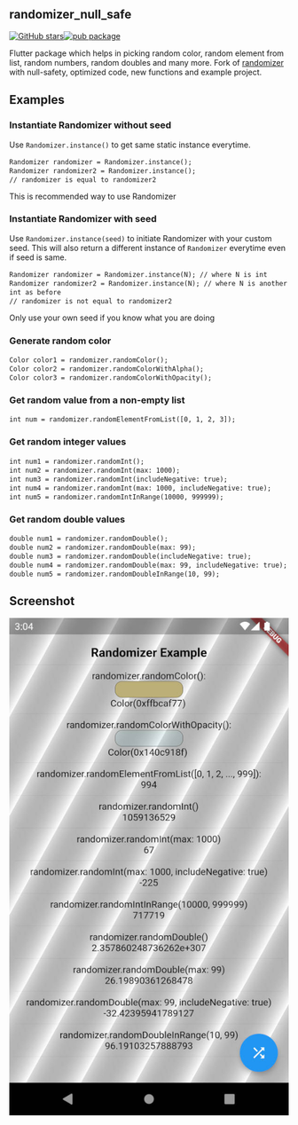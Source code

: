 ## randomizer_null_safe

[![GitHub stars](https://img.shields.io/github/stars/ZaifSenpai/randomizer)](https://github.com/ZaifSenpai/randomizer/stargazers)[![pub
package](https://img.shields.io/pub/v/randomizer_null_safe)](https://pub.dev/packages/randomizer_null_safe)

Flutter package which helps in picking random color, random element from list, random numbers,
random doubles and many more. Fork of [randomizer](https://github.com/SivaramNalliboyana/Randomizer)
with null-safety, optimized code, new functions and example project.

## Examples

### Instantiate Randomizer without seed

Use `Randomizer.instance()` to get same static instance everytime.

```
Randomizer randomizer = Randomizer.instance();
Randomizer randomizer2 = Randomizer.instance();
// randomizer is equal to randomizer2
```

This is recommended way to use Randomizer

### Instantiate Randomizer with seed

Use `Randomizer.instance(seed)` to initiate Randomizer with your custom seed. This will also return
a different instance of `Randomizer` everytime even if seed is same.

```
Randomizer randomizer = Randomizer.instance(N); // where N is int
Randomizer randomizer2 = Randomizer.instance(N); // where N is another int as before
// randomizer is not equal to randomizer2
```

Only use your own seed if you know what you are doing

### Generate random color

```
Color color1 = randomizer.randomColor();
Color color2 = randomizer.randomColorWithAlpha();
Color color3 = randomizer.randomColorWithOpacity();
```

### Get random value from a non-empty list

```
int num = randomizer.randomElementFromList([0, 1, 2, 3]);
```

### Get random integer values

```
int num1 = randomizer.randomInt();
int num2 = randomizer.randomInt(max: 1000);
int num3 = randomizer.randomInt(includeNegative: true);
int num4 = randomizer.randomInt(max: 1000, includeNegative: true);
int num5 = randomizer.randomIntInRange(10000, 999999);
```

### Get random double values

```
double num1 = randomizer.randomDouble();
double num2 = randomizer.randomDouble(max: 99);
double num3 = randomizer.randomDouble(includeNegative: true);
double num4 = randomizer.randomDouble(max: 99, includeNegative: true);
double num5 = randomizer.randomDoubleInRange(10, 99);
```

## Screenshot

![Example](./screenshot.jpg)
